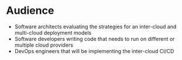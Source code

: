 # Audience

* Software architects evaluating the strategies for an inter-cloud and multi-cloud deployment models
* Software developers writing code that needs to run on different or multiple cloud providers
* DevOps engineers that will be implementing the inter-cloud CI/CD

